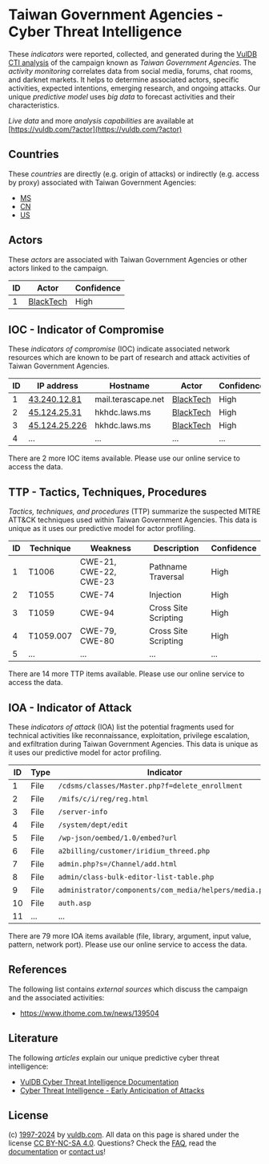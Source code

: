 # Taiwan Government Agencies - Cyber Threat Intelligence

These _indicators_ were reported, collected, and generated during the [VulDB CTI analysis](https://vuldb.com/?kb.cti) of the campaign known as _Taiwan Government Agencies_. The _activity monitoring_ correlates data from social media, forums, chat rooms, and darknet markets. It helps to determine associated actors, specific activities, expected intentions, emerging research, and ongoing attacks. Our unique _predictive model_ uses _big data_ to forecast activities and their characteristics.

_Live data_ and more _analysis capabilities_ are available at [https://vuldb.com/?actor](https://vuldb.com/?actor)

## Countries

These _countries_ are directly (e.g. origin of attacks) or indirectly (e.g. access by proxy) associated with Taiwan Government Agencies:

* [MS](https://vuldb.com/?country.ms)
* [CN](https://vuldb.com/?country.cn)
* [US](https://vuldb.com/?country.us)

## Actors

These _actors_ are associated with Taiwan Government Agencies or other actors linked to the campaign.

ID | Actor | Confidence
-- | ----- | ----------
1 | [BlackTech](https://vuldb.com/?actor.blacktech) | High

## IOC - Indicator of Compromise

These _indicators of compromise_ (IOC) indicate associated network resources which are known to be part of research and attack activities of Taiwan Government Agencies.

ID | IP address | Hostname | Actor | Confidence
-- | ---------- | -------- | ----- | ----------
1 | [43.240.12.81](https://vuldb.com/?ip.43.240.12.81) | mail.terascape.net | [BlackTech](https://vuldb.com/?actor.blacktech) | High
2 | [45.124.25.31](https://vuldb.com/?ip.45.124.25.31) | hkhdc.laws.ms | [BlackTech](https://vuldb.com/?actor.blacktech) | High
3 | [45.124.25.226](https://vuldb.com/?ip.45.124.25.226) | hkhdc.laws.ms | [BlackTech](https://vuldb.com/?actor.blacktech) | High
4 | ... | ... | ... | ...

There are 2 more IOC items available. Please use our online service to access the data.

## TTP - Tactics, Techniques, Procedures

_Tactics, techniques, and procedures_ (TTP) summarize the suspected MITRE ATT&CK techniques used within Taiwan Government Agencies. This data is unique as it uses our predictive model for actor profiling.

ID | Technique | Weakness | Description | Confidence
-- | --------- | -------- | ----------- | ----------
1 | T1006 | CWE-21, CWE-22, CWE-23 | Pathname Traversal | High
2 | T1055 | CWE-74 | Injection | High
3 | T1059 | CWE-94 | Cross Site Scripting | High
4 | T1059.007 | CWE-79, CWE-80 | Cross Site Scripting | High
5 | ... | ... | ... | ...

There are 14 more TTP items available. Please use our online service to access the data.

## IOA - Indicator of Attack

These _indicators of attack_ (IOA) list the potential fragments used for technical activities like reconnaissance, exploitation, privilege escalation, and exfiltration during Taiwan Government Agencies. This data is unique as it uses our predictive model for actor profiling.

ID | Type | Indicator | Confidence
-- | ---- | --------- | ----------
1 | File | `/cdsms/classes/Master.php?f=delete_enrollment` | High
2 | File | `/mifs/c/i/reg/reg.html` | High
3 | File | `/server-info` | Medium
4 | File | `/system/dept/edit` | High
5 | File | `/wp-json/oembed/1.0/embed?url` | High
6 | File | `a2billing/customer/iridium_threed.php` | High
7 | File | `admin.php?s=/Channel/add.html` | High
8 | File | `admin/class-bulk-editor-list-table.php` | High
9 | File | `administrator/components/com_media/helpers/media.php` | High
10 | File | `auth.asp` | Medium
11 | ... | ... | ...

There are 79 more IOA items available (file, library, argument, input value, pattern, network port). Please use our online service to access the data.

## References

The following list contains _external sources_ which discuss the campaign and the associated activities:

* https://www.ithome.com.tw/news/139504

## Literature

The following _articles_ explain our unique predictive cyber threat intelligence:

* [VulDB Cyber Threat Intelligence Documentation](https://vuldb.com/?kb.cti)
* [Cyber Threat Intelligence - Early Anticipation of Attacks](https://www.scip.ch/en/?labs.20201022)

## License

(c) [1997-2024](https://vuldb.com/?kb.changelog) by [vuldb.com](https://vuldb.com/?kb.about). All data on this page is shared under the license [CC BY-NC-SA 4.0](https://creativecommons.org/licenses/by-nc-sa/4.0/). Questions? Check the [FAQ](https://vuldb.com/?kb.faq), read the [documentation](https://vuldb.com/?kb) or [contact us](https://vuldb.com/?contact)!
